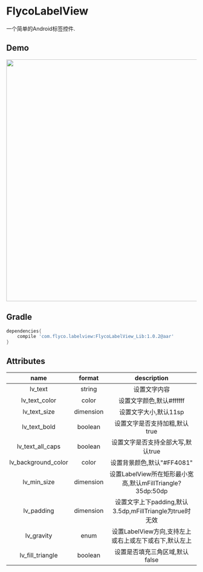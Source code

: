 # FlycoLabelView

一个简单的Android标签控件.

## Demo
<img src="https://github.com/H07000223/FlycoLabelView/blob/master/preview.png" width="640">

## Gradle

```groovy
dependencies{
    compile 'com.flyco.labelview:FlycoLabelView_Lib:1.0.2@aar'
}
```

## Attributes

|name|format|description|
|:---:|:---:|:---:|
| lv_text | string | 设置文字内容 
| lv_text_color | color | 设置文字颜色,默认#ffffff
| lv_text_size | dimension | 设置文字大小,默认11sp
| lv_text_bold | boolean | 设置文字是否支持加粗,默认true
| lv_text_all_caps | boolean | 设置文字是否支持全部大写,默认true
| lv_background_color | color | 设置背景颜色,默认"#FF4081"
| lv_min_size | dimension | 设置LabelView所在矩形最小宽高,默认mFillTriangle?35dp:50dp
| lv_padding | dimension | 设置文字上下padding,默认3.5dp,mFillTriangle为true时无效
| lv_gravity | enum | 设置LabelView方向,支持左上或右上或左下或右下,默认左上
| lv_fill_triangle | boolean | 设置是否填充三角区域,默认false

